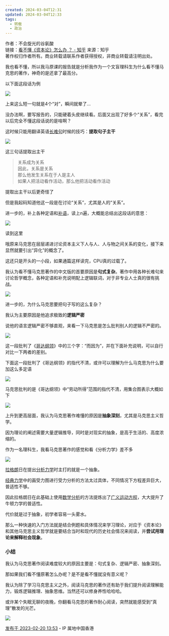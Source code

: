 ```yaml
---
created: 2024-03-04T12:31
updated: 2024-03-04T12:33
tags:
  - 转载
  - 政治
---
```

作者：不会旋光的谷氨酸  
链接：[看不懂《资本论》怎么办 ？ - 知乎](https://www.zhihu.com/question/492635878/answer/2902249295)
来源：知乎  
著作权归作者所有。商业转载请联系作者获得授权，非商业转载请注明出处。  
  

我也看不懂，所以我马原课的报告就是分析我作为一个文盲理科生为什么看不懂马克思的著作，神奇的是还拿了最高分。

以下面这段话为例

![](https://picx.zhimg.com/80/v2-6459b6f692bd009fb982adf8404ae7b6_1440w.webp?source=2c26e567)

上来这么短一句就是4个“对”，瞬间就晕了...

没办法啊，要写报告的，只能硬着头皮继续看。后面又出现了好多个“关系”，看完以后完全不懂这段话说的是啥啊？

这时候只能用翻译英语[长难句](https://www.zhihu.com/search?q=%E9%95%BF%E9%9A%BE%E5%8F%A5&search_source=Entity&hybrid_search_source=Entity&hybrid_search_extra=%7B%22sourceType%22%3A%22answer%22%2C%22sourceId%22%3A2902249295%7D)时候的技巧：**提取句子主干**

![](https://pic1.zhimg.com/80/v2-887b7320e14266eb83e1e7b4c5698d27_1440w.webp?source=2c26e567)

这三句话提取出主干

> 关系成为关系  
> 因此，关系是关系  
> 那么他发生关系在于人是主人  
> 如果人把活动看作活动，那么他把活动看作活动

提取出主干以后更奇怪了

但是我起码知道他这一段是在讨论“关系”，尤其是人的“关系”。

进一步的，补上各种定语和[补语](https://www.zhihu.com/search?q=%E8%A1%A5%E8%AF%AD&search_source=Entity&hybrid_search_source=Entity&hybrid_search_extra=%7B%22sourceType%22%3A%22answer%22%2C%22sourceId%22%3A2902249295%7D)，读上n遍，大概能总结出这段话的意思：

![](https://picx.zhimg.com/80/v2-231125624ecb3cd1566ca3defffcf0aa_1440w.webp?source=2c26e567)

读到这里

哦原来马克思在层层递进讨论资本主义下人与人、人与物之间关系的变化，接下来显然就要引出“异化”的概念了。

这还只是开头的一小段，如果通篇这样读完，CPU真的过载了。

我认为看不懂马克思著作的中文版的首要原因是**句式复杂**。著作中用各种长难句来讨论哲学概念，各种定语和补充说明配上逻辑联词，对于非专业人士真的很有挑战。

![](https://pic1.zhimg.com/80/v2-ab5cb92bc6e2aa924ebbbd4537b33d67_1440w.webp?source=2c26e567)

进一步的，为什么马克思要把句子写的这么复杂？

我认为主要原因是他追求极致的**逻辑严密**

说他的语言逻辑严密不够直观，来看一下马克思是怎么批判别人的逻辑不严密的。

![](https://picx.zhimg.com/80/v2-553e69c9d03c5a2f0f91592e42726067_1440w.webp?source=2c26e567)

这一段批判了《[哥达纲领](https://www.zhihu.com/search?q=%E5%93%A5%E8%BE%BE%E7%BA%B2%E9%A2%86&search_source=Entity&hybrid_search_source=Entity&hybrid_search_extra=%7B%22sourceType%22%3A%22answer%22%2C%22sourceId%22%3A2902249295%7D)》中的三个字：“而因为”，并在下面补充说明，可以自行对比一下两者的差别。

下面这一段批判了《哥达纲领》的指代不清，或许可以理解为什么马克思为什么要加这么多定语

![](https://picx.zhimg.com/80/v2-09847959871e84219b519a624f784582_1440w.webp?source=2c26e567)

马克思批判的是《哥达纲领》中“劳动所得”范围的指代不清，用集合图表示大概如下

![](https://picx.zhimg.com/80/v2-c72da762a4a1fd71cd790a6ccdc02b65_1440w.webp?source=2c26e567)

上升到更高层面，我认为马克思著作难懂的原因是**抽象深刻**，尤其是马克思主义哲学。

因为理论的阐述需要大量逻辑推导，同时是对现实的抽象，是高于生活的、高度浓缩的。

作为一名理科生，我看马克思著作的感觉和看《分析力学》差不多

![](https://picx.zhimg.com/80/v2-540694bda5d7744600ca8539735bff09_1440w.webp?source=2c26e567)

[拉格朗](https://www.zhihu.com/search?q=%E6%8B%89%E6%A0%BC%E6%9C%97&search_source=Entity&hybrid_search_source=Entity&hybrid_search_extra=%7B%22sourceType%22%3A%22answer%22%2C%22sourceId%22%3A2902249295%7D)日在提出[分析力学](https://www.zhihu.com/search?q=%E5%88%86%E6%9E%90%E5%8A%9B%E5%AD%A6&search_source=Entity&hybrid_search_source=Entity&hybrid_search_extra=%7B%22sourceType%22%3A%22answer%22%2C%22sourceId%22%3A2902249295%7D)时主打的就是一个抽象。

[经典力学](https://www.zhihu.com/search?q=%E7%BB%8F%E5%85%B8%E5%8A%9B%E5%AD%A6&search_source=Entity&hybrid_search_source=Entity&hybrid_search_extra=%7B%22sourceType%22%3A%22answer%22%2C%22sourceId%22%3A2902249295%7D)中的画受力图进行受力分析的方法太过具体，不同情况下方程差异巨大，普适性不够。

因此拉格朗日在此基础上使用[数学分析](https://www.zhihu.com/search?q=%E6%95%B0%E5%AD%A6%E5%88%86%E6%9E%90&search_source=Entity&hybrid_search_source=Entity&hybrid_search_extra=%7B%22sourceType%22%3A%22answer%22%2C%22sourceId%22%3A2902249295%7D)的方法提炼出了[广义运动方程](https://www.zhihu.com/search?q=%E5%B9%BF%E4%B9%89%E8%BF%90%E5%8A%A8%E6%96%B9%E7%A8%8B&search_source=Entity&hybrid_search_source=Entity&hybrid_search_extra=%7B%22sourceType%22%3A%22answer%22%2C%22sourceId%22%3A2902249295%7D)，大大提升了牛顿力学的普适性。

代价就是过于抽象，初学者容易一头雾水。

那么一种快速的入门方法就是结合例题和具体情况来学习理论，对应于《资本论》和其他马克思主义哲学就是要结合当时和现代的历史社会情况来阅读，并**尝试用理论来解释社会现象**。

### 小结

我认为马克思著作阅读难度较大的原因主要是：句式复杂、逻辑严密、抽象深刻。

那如果我们看不懂原著怎么办呢？是不是看不懂就没有意义呢？

我认为除了学习马克思主义之外，阅读马克思的著作还有助于我们提升阅读理解能力，锻炼逻辑推理、抽象思维。当然还可以修身养性哈哈哈。

或许某个失眠无聊的夜晚，你翻看马克思的著作耐心阅读，突然就能感受到“真理”散发的光芒。

![](https://picx.zhimg.com/80/v2-5194a1337d4b522fd6c24b5ac8520961_1440w.webp?source=2c26e567)

[发布于 2023-02-20 13:53](//www.zhihu.com/question/492635878/answer/2902249295)・IP 属地中国香港